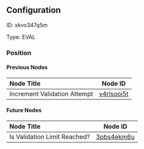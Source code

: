 # 
## Configuration
ID:  xkvo347q5m

Type: EVAL 








### Position

#### Previous Nodes
| Node Title | Node ID |
| :------------- | ------------ |
| Increment Validation Attempt | [v4rlsooi5t](./v4rlsooi5t.md) | 
 
 #### Future Nodes
| Node Title | Node ID |
| :------------- | ------------ |
| Is Validation Limit Reached? |[3pbs4ekm6u](./3pbs4ekm6u.md) | 